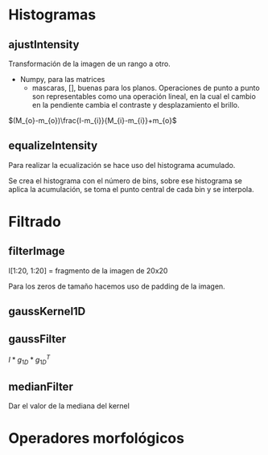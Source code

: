 # Histogramas
## ajustIntensity
Transformación de la imagen de un rango a otro.
- Numpy, para las matrices
	- mascaras, \[\], buenas para los planos.
Operaciones de punto a punto son representables como una operación lineal, en la cual el cambio en la pendiente cambia el contraste y desplazamiento el brillo.

$(M_{o}-m_{o})\frac{I-m_{i}}{M_{i}-m_{i}}+m_{o}$
## equalizeIntensity
Para realizar la ecualización se hace uso del histograma acumulado.

Se crea el histograma con el número de bins, sobre ese histograma se aplica la acumulación, se toma el punto central de cada bin y se interpola.
# Filtrado
## filterImage
I\[1:20, 1:20\] = fragmento de la imagen de 20x20

Para los zeros de tamaño hacemos uso de padding de la imagen.
## gaussKernel1D

## gaussFilter
$I*g_{1D}*g_{1D}^T$
## medianFilter
Dar el valor de la mediana del kernel
# Operadores morfológicos
